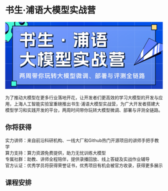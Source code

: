 # 书生·浦语大模型实战营

![](./asset/camp.png)

为了推动大模型在更多行业落地开花，让开发者们更高效的学习大模型的开发与应用，上海人工智能实验室重磅推出书生·浦语大模型实战营，为广大开发者搭建大模型学习和实践开发的平台，两周时间带你玩转大模型微调、部署与评测全链路。

## 你将获得

实力讲师：来自前沿科研机构、一线大厂和Github热门开源项目的讲师手把手教学  
算力支持：算力资源免费提供，助力无忧训练大模型  
专属社群：助教、讲师全程陪伴，提供录播回放、线上答疑及实战作业辅导  
官方认证：优秀学员将获得荣誉证书，优秀项目有机会被官方收录，获得更多展示  
 
## 课程安排

